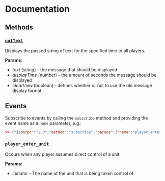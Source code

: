 # Documentation

## Methods

### [`outText`](https://wiki.hoggitworld.com/view/DCS_func_outText)

Displays the passed string of text for the specified time to all players.

**Params:**
- *text* (string) - the message that should be displayed
- *displayTime* (number) - the amount of seconds the message should be displayed
- *clearView* (boolean) - defines whether or not to use the old message display format

## Events

Subscribe to events by calling the `subscribe` method and providing the event name as a `name` parameter, e.g.:

```json
>> {"jsonrpc":"2.0","method":"subscribe","params":{"name":"player_enter_unit"},"id":2}
```

### `player_enter_unit`

Occurs when any player assumes direct control of a unit.

**Params:**
- *initiator* - The name of the unit that is being taken control of






